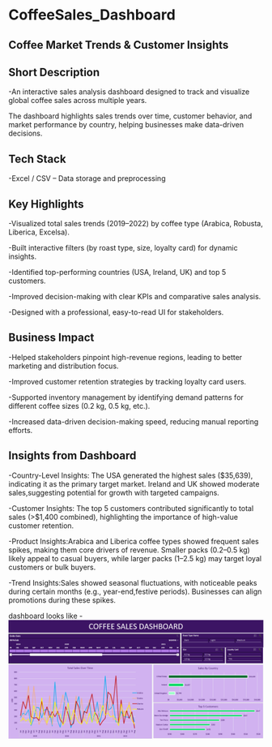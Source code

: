# CoffeeSales_Dashboard

## Coffee Market Trends & Customer Insights

## Short Description

-An interactive sales analysis dashboard designed to track and visualize global coffee sales across multiple years. 

The dashboard highlights sales trends over time, customer behavior, and market performance by country, helping businesses make data-driven decisions.

## Tech Stack

-Excel / CSV – Data storage and preprocessing

## Key Highlights

-Visualized total sales trends (2019–2022) by coffee type (Arabica, Robusta, Liberica, Excelsa).

-Built interactive filters (by roast type, size, loyalty card) for dynamic insights.

-Identified top-performing countries (USA, Ireland, UK) and top 5 customers.

-Improved decision-making with clear KPIs and comparative sales analysis.

-Designed with a professional, easy-to-read UI for stakeholders.

## Business Impact

-Helped stakeholders pinpoint high-revenue regions, leading to better marketing and distribution focus.

-Improved customer retention strategies by tracking loyalty card users.

-Supported inventory management by identifying demand patterns for different coffee sizes (0.2 kg, 0.5 kg, etc.).

-Increased data-driven decision-making speed, reducing manual reporting efforts.

## Insights from Dashboard

-Country-Level Insights: The USA generated the highest sales ($35,639), indicating it as the primary target market. Ireland and UK showed moderate sales,suggesting potential for growth with targeted campaigns.

-Customer Insights: The top 5 customers contributed significantly to total sales (>$1,400 combined), highlighting the importance of high-value customer retention.

-Product Insights:Arabica and Liberica coffee types showed frequent sales spikes, making them core drivers of revenue. Smaller packs (0.2–0.5 kg) likely appeal to casual buyers, while larger packs (1–2.5 kg) may target loyal customers or bulk buyers.

-Trend Insights:Sales showed seasonal fluctuations, with noticeable peaks during certain months (e.g., year-end,festive periods). Businesses can align promotions during these spikes.

dashboard looks like - 
![Dashboard Preview](https://github.com/aryanlowanshi/CoffeeSales_Dashboard/blob/main/Screenshot%202025-08-22%20144935.png)
